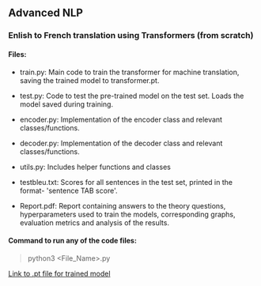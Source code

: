 ## Advanced NLP
### Enlish to French translation using Transformers (from scratch)

#### Files:
- train.py: Main code to train the transformer for machine
translation, saving the trained model to transformer.pt.

- test.py: Code to test the pre-trained model on the test set.
Loads the model saved during training.

- encoder.py: Implementation of the encoder class and relevant classes/functions.

- decoder.py: Implementation of the decoder class and relevant classes/functions.

- utils.py: Includes helper functions and classes

- testbleu.txt: Scores for all sentences in the test set, printed
in the format- 'sentence TAB score'.

- Report.pdf: Report containing answers to the theory questions, hyperparameters used to train the models, corresponding graphs, evaluation metrics and analysis of the results.

#### Command to run any of the code files:
> python3 <File_Name>.py

[Link to .pt file for trained model](https://drive.google.com/file/d/1tz0DOoDAWCY8TdTFmtiiNebQebuIh-XI/view?usp=drive_link)
